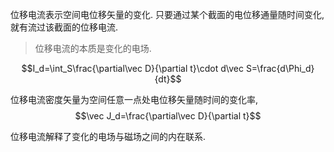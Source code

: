 位移电流表示空间电位移矢量的变化. 只要通过某个截面的电位移通量随时间变化, 就有流过该截面的位移电流. 

> 位移电流的本质是变化的电场. 

$$I_d=\int_S\frac{\partial\vec D}{\partial t}\cdot d\vec S=\frac{d\Phi_d}{dt}$$

位移电流密度矢量为空间任意一点处电位移矢量随时间的变化率, $$\vec J_d=\frac{\partial\vec D}{\partial t}$$

位移电流解释了变化的电场与磁场之间的内在联系. 